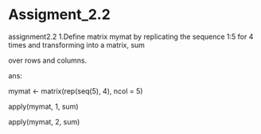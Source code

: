 # Assigment_2.2
assignment2.2
1.Define matrix mymat by replicating the sequence 1:5 for 4 times and transforming into a matrix, sum

over rows and columns.

ans:

mymat <- matrix(rep(seq(5), 4), ncol = 5)

apply(mymat, 1, sum)

apply(mymat, 2, sum)
